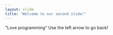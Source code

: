 ```yaml
---
layout: slide
title: "Welcome to our second slide!"
---
```

"Love programming"
Use the left arrow to go back!
